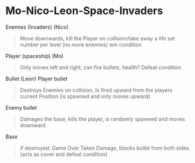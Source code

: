 # Mo-Nico-Leon-Space-Invaders
Enemies (Invaders) (Nico)
> Move downwards,
 	kill the Player on collision/take away a life
	set number per level
> (no more enemies) win condition

Player (spaceship) (Mo)
> Only moves left and right, 
 	can fire bullets,
	health? 
> Defeat condition

Bullet (Leon)
Player bullet
> Destroys Enemies on collision,
Is fired upward from the players current Position (is spawned and only moves upward)

Enemy bullet
> Damages the base, 
kills the player, 
is randomly spawned and moves downward

Base 
 > if destroyed: Game Over
		Takes Damage, blocks bullet from both sides 
		(acts as cover and defeat condition)

